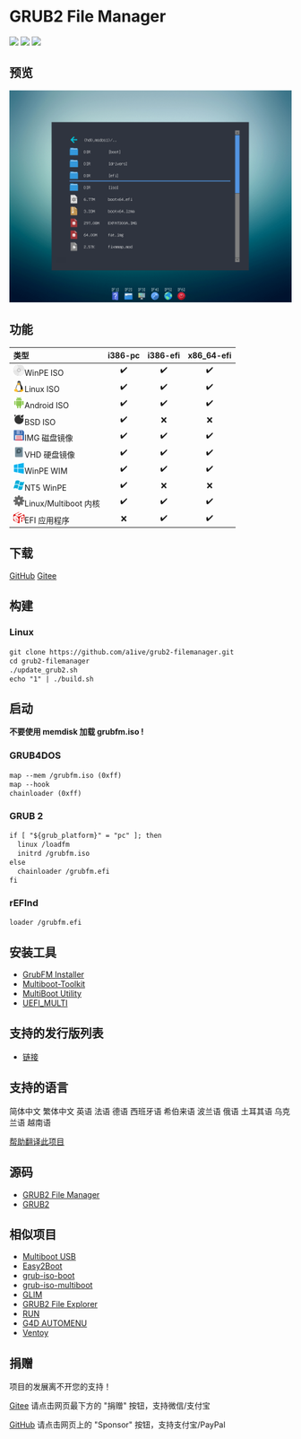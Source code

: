 # GRUB2 File Manager 
 ![](https://img.shields.io/github/license/a1ive/grub2-filemanager.svg?style=flat) ![](https://img.shields.io/github/downloads/a1ive/grub2-filemanager/total.svg?style=flat) ![](https://img.shields.io/github/release/a1ive/grub2-filemanager.svg?style=flat) 

## 预览

![preview.png](preview.png)

## 功能 

| 类型                                       | i386-pc | i386-efi | x86_64-efi |
| :----------------------------------------- | :-----: | :------: | :--------: |
| ![](images/iso.png)WinPE ISO               |    ✔️    |    ✔️     |     ✔️      |
| ![](images/linux.png)Linux ISO             |    ✔️    |    ✔️     |     ✔️      |
| ![](images/android.png)Android ISO         |    ✔️    |    ✔️     |     ✔️      |
| ![](images/bsd.png)BSD ISO                 |    ✔️    |    ❌     |     ❌      |
| ![](images/img.png)IMG 磁盘镜像            |    ✔️    |    ✔️     |     ✔️      |
| ![](images/vhd.png)VHD 硬盘镜像            |    ✔️    |    ✔️     |     ✔️      |
| ![](images/nt6.png)WinPE WIM               |    ✔️    |    ✔️     |     ✔️      |
| ![](images/nt5.png)NT5 WinPE               |    ✔️    |    ❌     |     ❌      |
| ![](images/kernel.png)Linux/Multiboot 内核 |    ✔️    |    ✔️     |     ✔️      |
| ![](images/efi.png)EFI 应用程序            |    ❌    |    ✔️     |     ✔️      |

## 下载

[GitHub](https://github.com/a1ive/grub2-filemanager/releases) [Gitee](https://gitee.com/a1ive/grub2-filemanager/releases)

## 构建 
### Linux 
```shell
git clone https://github.com/a1ive/grub2-filemanager.git
cd grub2-filemanager
./update_grub2.sh
echo "1" | ./build.sh
```

## 启动 
**不要使用 memdisk 加载 grubfm.iso !**  

### GRUB4DOS 
```
map --mem /grubfm.iso (0xff)
map --hook
chainloader (0xff)
```
### GRUB 2
```
if [ "${grub_platform}" = "pc" ]; then
  linux /loadfm  
  initrd /grubfm.iso  
else
  chainloader /grubfm.efi
fi
```
### rEFInd

```
loader /grubfm.efi
```
## 安装工具

- [GrubFM Installer](https://github.com/QuestYouCraft/grubfm-installer)
- [Multiboot-Toolkit](https://github.com/niemtin007/Multiboot-Toolkit)
- [MultiBoot Utility](https://github.com/MultiBoot-Utility/MultiBoot-Utility)
- [UEFI_MULTI](https://github.com/wimbrts/UEFI_MULTI)

## 支持的发行版列表

- [链接](distro.md)

## 支持的语言

简体中文 繁体中文 英语 法语 德语 西班牙语 希伯来语 波兰语 俄语 土耳其语 乌克兰语 越南语

[帮助翻译此项目](https://crowdin.com/project/grub2-filemanager)

## 源码

*	[GRUB2 File Manager](https://github.com/a1ive/grub2-filemanager)  
*	[GRUB2](https://github.com/a1ive/grub) 

## 相似项目

*	[Multiboot USB](http://mbusb.aguslr.com/) 
*	[Easy2Boot](https://www.easy2boot.com/)
*	[grub-iso-boot](https://github.com/Jimmy-Z/grub-iso-boot) 
*	[grub-iso-multiboot](https://github.com/mpolitzer/grub-iso-multiboot) 
*	[GLIM](https://github.com/thias/glim) 
*	[GRUB2 File Explorer](http://bbs.wuyou.net/forum.php?mod=viewthread&tid=320715) 
*	[RUN](http://bbs.wuyou.net/forum.php?mod=viewthread&tid=191301) 
*	[G4D AUTOMENU](http://bbs.wuyou.net/forum.php?mod=viewthread&tid=203607) 
*	[Ventoy](https://github.com/ventoy/Ventoy)

## 捐赠

项目的发展离不开您的支持！

[Gitee](https://gitee.com/a1ive/grub2-filemanager) 请点击网页最下方的 "捐赠" 按钮，支持微信/支付宝

[GitHub](https://github.com/a1ive/grub2-filemanager) 请点击网页上的 "Sponsor" 按钮，支持支付宝/PayPal